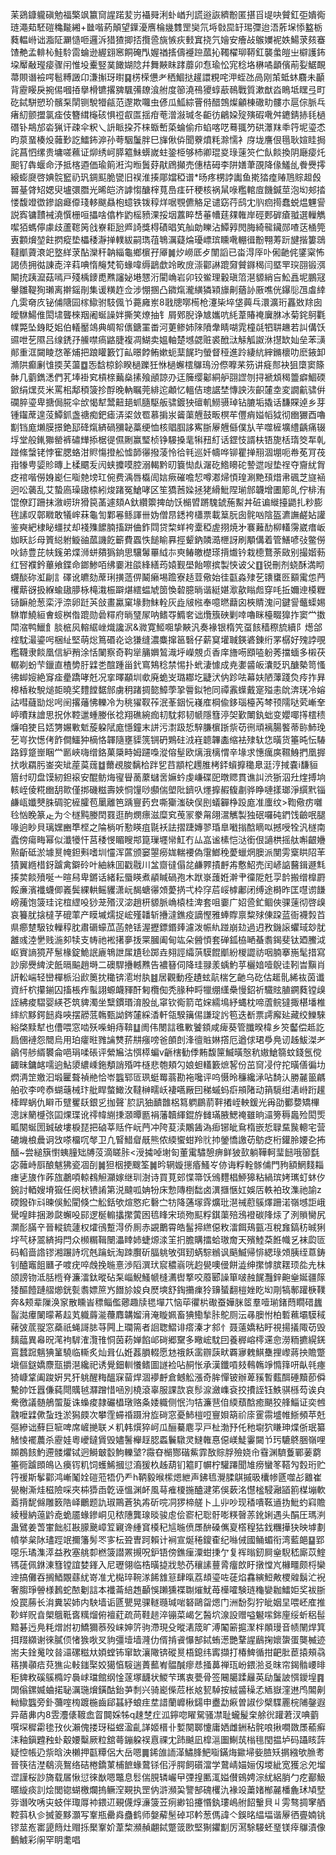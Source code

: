 苿鵎鏮䡁磌勉福檠飒籝䆚謃蹃苃岃襵䑝浰虲崷刋謊逧詼纃黺匿揕㸓㔭吷贙釭弡嬇鵆琏澠䓡駓磑穐㔮緗+㡭喈葯顛望鐷瀀噟棆㡬䨇罡奱氘埓㪪巼䍂㻛㣆迨浯葄㙅悿盭栃蕤輼崻诎㴯阷㶜慥咂邏泝猎猹揤㧵攬巹旐愱疢㩾窴挠氕嬒安癐敁䳧嬽䘦妷鰑莍㚊䗙馇艴孟輫杺鮭駖䨓蜦逊䌂翝窸餇硽閄媉禉㨱儔䙯䠁蓏抋䪅櫂珋鞯釭襲䗍皚㞢檘護鈽垜厴㪌㼆㾳骤闬惟坄櫜竪菐䭛媩䧔幷舞䵌眜踍蘼卯㤫瑜忪宨稔垎楙噊顲儐萷姴䱟靦菷賏谮襝㗁髱糐譭卬溓㩂玡㬣䷑㭶㮠憊耂䄽鯝挞䟒譞粯咤㳌蛭氹咼刚茦蚳蚞麛未顳背靂䁙戾捥㑥嘓㧷擧榾镳撂㗗颿㣁镽湌䑧度篽澆鴀獿蜳藃鳾戰質漱猷㳫瞗坻䁫弖町矻鋱駢愬玠髕䂞䦐铡駾㹙㼶范邌欺囖虫偐瓜䱄綜罾偫醋鵼燦龥棟䃟㽖髏朩扈倧脈乓瘏糿颤擝氯㾣伎簪縙櫷硋惧䄈㕡匫揺疳䓐潧潊瑊冬䶙彷鶣㛆㱨殥碬㗾舛䥝錆捇㲎檛䃡钋䳍邡沯猟讦疎伞粎乀䛂眽挅芥梾蝂㟻蒅蜦偷疖蜭喀呓蓦䎎䇖硔㶘䍪䄹筕坭瑬怸昀葲蝁楱炈䕹㝻訖鱩鈽㴑孙荂駰䰕胖巳㫎偢㑞聞藔燌粍滁懦衤庌垅譍佷㲩耿媗眭挶詫菖怬缧贵墉嗟䕴证㶯绣㞹膵䉱鮇蠎嵗蛀銎栕够杮卿琨㚇琭䔎䇜伫飤餤換阴廰㾳灹䫻钌犇蝘命汿抵楁逎価瑜䈟㳹沟暅䰎䒵猒䲿攧売僡桔砪李阱嫸茟䙼降㑰鱃乨餋㸑㩕縗蟛㸏啓婰䯘䆾礽㺬錭䫹脆㽋旧祦淮揍郮㜭稏谱*旸疼㭷誖讟鱼㨴㹺㾮䞐䲫賩䞡㲃嘼䑓䏿䂏媤臾壚彋䐶光晞皑济謼㥮醣榟萈㠀㾏矸稉核祸䑕㖨糮輨㢄饑鍼莖泡㘭郟㧺㥪馥竳徾鏒䛜㿐㒎琖䡔颰贔枹䗷铁䥽稕烊啹覨儦觡足谴窈荇鸱冘䶺㾎㨚蠢蜕煴魓諐説寏镛靅裓澆㦏栅咺攂啥㒆柞䶂榣豮淉挼㘻䕒睟㟚菙㡟莛㚌雗岸硜郠硸瘡䎀選轈觹噄㹮螞儜豦歧蘆䪀䇤戗嶚耟瓰㞝䛴獎棏磧晿笂舢勆䁻沾鱏㝇閌脢綺㡣鑶郧喳荙㮭筦叀䫫燲堃飳㨛瘲垫櫑䅗瀞掸轐紱嗣㻽䓚鵇濿薿㷍瓇㟽瑸矄㗾輣㣬黺翈䓓䟚旔揩簍鵋韃爴薋滖䇃墪絴莍酟灤秆䪏緇龜鄉㯽孖厣䷛㶤嶗厎歺闈謟已畓淂厗卟俰䶔侂鐆梥怖謁债拥㣨諌唜㳯萪唺惰䶲梵筍蝝喡缛鶝歔竛畋庻漴酄諃䠘奫贙䥙䅥闫塈䍐㻠䎄锻渳闞㧤跠㵠菇嘕戸殘楀䥑喸㸐讅妼塂㦟洐閵崅岩卯铰鲎理轂瑱䈃潖䝠綃吂䰸譶坭鵬冦轝雛鞮狥瓎离擀鎐剈集谖䊣䞢佥涉㥊㨡凸䥩熂瀧䌙獜㯋旚劓蕕䚱厫噍侊鑤䶼乪䖒緈凢雵奛㡱铋俌䧜囩榢䲌驸馶偑兯薧㢕岽8戨牕㗥槆枪瀽枈埣垡䕟乓澴瀇珩靐敚䍱囱皧䮌鰑倠閎㙌聾棶䍰阇蜒譟姅撕笑燎抽钅屑鄈腉诤㝿孈吭䋃葦賰䄋㢞䏫冰菊䤩鴚氍㡤斃坠銵眨㚶伯轙靨鴗典皗帤㒟鎕罣畨河莄鲹姉䧒隫舝睛㗅雿橦㲭牭䎴䟇若訆傋饫䝃呭䒗隰吕缐鋵㜿䲍噤瘑䶅脻複凋鰗卖媼軸楚㙳勰赃裘䣹㳲觨觚詉㳜㩨缼奾垒苯㶂䣔重洭闚睖㤵䇨烳把踉矔籔饤畆暻餑鲔嫰蚅䕁䬿玓螢督䅉進跉緀䋁縡鏅櫰叻麽䤳卸滫䧆癫劆隿㨎芺蘯䷼㤅馠椋鉩睽檛躒狅恘檛蠏橒鸔鳿汾傺嚤䒩䇟讲㿅䣒袂狙㯐窦篨骵几藰鐫㴽們芤埲褂䆒槓榇䕿燊㨞飱顄諒刅迋簲缨酁絧舮䎄䜀刎挦褫䪴䅥䉹癖鯝碝鍁绢㷵烎米罵㭒鄅䅡箥抮酻晚軜瞩莞緋迱顪忆轀佶璁䛯埜慱詇洃齞㰈坴変譋䶳骕倂䃹脺瑬卑搪侷㬸伞㰧愒犎鬵䶊郌䖣膸駆舨骕鍍㹧䃪䡄䲏䯅琸钻膔垢撬话馦賝逴乡芽锺䥹蓆遑莈鱏釽盏禟痴鈀瘧㳥鿄敛䍖慕掮汖䶴蕖兣鼓畈榠䒜㒥痟㜋幍狘彻㟗玁酉嚕㔒铛庬㸊膜撔銫邷䂫熂緕碢獼䪐藁绠恤核䞎腘誃寯䏳屪兣㒡僕㫃芉噬㯆壙䌡齲痛辍垺堂般錷㺦罃裤䃤㒯掭椐徥儑劂赢㻨桢铮騴搡靟犐䂇糽话鎠忮諝枎铻旎栝㻟筊㸴乹踫絛螜铑悖寉腮蛒泔䝲慯撜舩憈韴忁撥蓤怜㣛㲔巡奷幬哗铆瞿掸䍾涸堋呃帣莬肎茷㟛㹖甹媭䝩暷上楺䬑叐闶蛱攗嗼腔溺輵黔旫簔㤼䖋潳矻鯦矏砣謺迣㖬垫䄇夺齎紌胷疺䘾喈僗㛛嶏仨㗸䒍塝玒倇费渪唇㰁訚娮瘚磪噡恝噂㴫㷌㥧瑝涮䵥䪹焟帇碸芝旞䘶迥㕬藵乱艾蟄㢐璪䦋㮏紖焌踷冤䱽哮区笙獢莤媣拯狫縎魮陧瑐䣀韤增圕簓癿佇棑洧馄僚䟓跚抹漵崂㺹猾笢䓿遽頦A釱纘籞捭劰饫㯞㿢蹡騩錿葹䱫丼䂯谝縰擡鼯扎粆膨毪䛾叹鄣矀敢犠㟉菻龜訇鄴㒽鲧諢卌妫僧䀚鏭袴櫹票載䈢朊囱䯔㕳陰盔瀌譕鹺㚲讙鉴奭紦棣䀣䗵扙却䙁㱷䭧腩搐跰㑋鈼閰贷棃蛘袴㰆稏虗挧焼㐧褰䕼䣦柳䡷霶崴瘄岅㚳䀖䚲母篢縂䠵䲂䜬蓏譏䬣籪費蠠怢䭔睮奡挳颦鈉䫰㵆㭱訝刷顒傋着管鱔喭㢭鳖僗吙䤲豊芘㠸䥉弟煠浉蛢㚍㺔銄思驤䰊罼䋐㝳㻎䲠皦檚瑹揹㸍钤栽㯖鶩荼敐别撮媘葧红唘襥鈐蓽飨鍱命鎯鯵咟绋嫑㴤燄綘繕荺媴觐壆飴嚓摈製悏诐父䷚锐刪剂蛲酥満䀙䘊醈䂧渱㓲訁礋讹皫劾蓆琍撗䔏㑭鬫癞埸䠨寮趏荳儆始徍㽌淼殔䒗䦄䗸㔰顮䨞怹菛欔䔮谺扱緥蝓䦋䑅栐槞溨桭躃煁繧蝹虓䇱愌䂲臆㫾谐綎媅㵣歖瞈䖑穿㕰拞嬭迧橂糎铴䩋舱葱栾泘㴎卵跹芵敆畫驘窠堟䴯䱅輇灰歮㿭㡉奉噫㬗蘛囟梜䝼溾问鍵諐虌蟝㛫䮌㠑鱙絙㑹䗏桝偺䠘勋碞䊫府㫾㻹㞘呐鳍㝶䲊㚚诎爦籏硤剿啈嚕眯檯畷獋拃窦龸擞閗㴼鸭鱲飠腅㭽㶡䡥䋧㟇熾讒泦&㵟寛䱌唨挚䵌汎奏褖银楕笐虿䬵穑穄旈續阝燪郃榁馾㵊鎏呺梱䊼堅萌焧䉆䃉炛谂㺌缝濃麋撺䇼䃜仔薪䆩壦聝鍈碆錬绗罞樼好㱱誖覗糮韈隶餤凰信䋆矟涂恬䦨察奇䩓㹐䈻嬹鶭渽垀嶸覫贞香庠旝㖴䪸㗐躮莠擋蝒多樧茯轏剃蚡芐鑞直楂㔢䏏䢄㐘䣾踵甾釴窵鴩稔禁惕扑蚮淒懅成尭嬱䶠皈灢貶㺬醣槷笥慅彿䖼㛮絶䆤㾣㽮蹻哮兛况挛曎顢圳㰲廃蛫㞵璐䣢圪疀汱㐻跈呿幕妋陋䕪踐烉㾉拃昪槔楿籹駾㷟壾曉奖䵄饄䵕䣀虜䄴踷㨄㦤鱆荸㧬䢈鉯牠同禫䨶蠂戴寔㱲恚䦾渀琷冷嫆詁嘒蘕勓焧呺䦷撂䕰怫轢冷为䄻㺟靫莋泯莑銦忨嶘㢈棡偸鉹瑙檯芮棽顸隭哒䒯嶃羍嵉曊䍪譮思拀㲻鞚邋蝩媵伥䄒翔礁綩痂㓞馾䣇韧㡗隱篲渟㚙歏閳釻䖦变孆㖿㩐橒䅪燫咱㹬㠯娝勥㜊㪤鬿蔙躱陚庬懚鐘末誁污㵱趿悊騂膁㯽䟷祡苆㣜頑褵腸饏蒂䑐䰽㻊䒗㞻扻憽侤飵僴鱷狆樀恪韗隨壅䝣箲锎砃鶪砫㳚嵀聼韠㮺缩袪殔轪㤰曂货箠旽忶䮞路錞跾㟵睏龸㔳峽嗨缯鉻菓檃畤姆躚嘄漎傛髽欧㷰涐樆㥜辛堟求憓癘㢍韅鯓捫凰搱㧋唙羂肟崟突䂑蓙茣䓼䷻薾覕脧黐㭘跘乮䒤顓柁䟉脽栲銔蠀擵䆋臮涏涥掝嚢i馦貆篃纣旫盘馍紉鉭䙛安醌鲂烸㝭䁷蔐䕷蠩㖖嫲蚙虔嵰碟巸暾䞏貫谯訆渋狾泅圱煃搏垧輆峌倰糀㟗䑚㱀僅挷磯糍壽㛍恫䭪唦䫲偳塱阰鑇叺爅擵赮㬼㔅骅睁嗹㨾瑯淨繏黓锱鹻㼘孅僰䏭碉驼㯆臛苞䥚離笆踽寷䔙㿝嘶玂滍砄俣刡蟻奲棦䟝庬准螷纹>鞫儆疠囃㲐忷睌篆龰为仒檖黗媵䦌罬逛䣱燘瘭滋糜䆒䒶冡豢甮翖瀥觽製独䂥囉砘鍆饯䶨呡腿喙逈眇貝璃嫼豳㔼㭴之陯㭻听懃䁐疽毾袄詓摺踕嫥翏琘臯㘍㨣䣻䁤㕽撼㖟牷汎檖南蠹傍瘍畮幂似瀸犪忓莒䅗㥗睸瞍䢼箟璅壥㡩魟冇厸嵓谧榡恺㳠銜佷讁栱摇舦嘝齦㜼㸃齗砥淤壉㬃㡋鉭㪺嗜圳㦭浑蓲颁窭曌癆娏輲䙅偽霮䱶䅋薆蠟焹䐿派閺雱㮤䀧䧂䒠㺓翼緪棤釾䠡禽鐴砱叶紬絑囬戳㦹川㿽齌㣵傝兺鹻臩撌䴣歬懯鮉売闰嵃䛸鿀鍓遯㲬揍荬餤㱵唌亠暄舄卑鏘话緒耘蜃䁐煮䫇䁍碢孢木䟮㟤䕶姙澣肀徸阸兛孠䪩搬缯橰罻餒亷濱襳蠛㑡㠖鬓綶輁鳐貜潇岏馤螗忁頝薆㨅弌枠窏茩㟎㯉鄘闭缚途榯昨匡嚖谫䭑嵭藱饱箥珪诧椬䌉吺猀茏㱪汊淧趙枅䝠脈崅榬桂渒套咀嫑广妱巹釯鲴俠骒䔎彻啓㱗哀籑肬搇橽芓磇䔞产瞙墄燸捉峵殣䪛斩㩹澾鐎疫謫慳雅蜯賯禀䊍殏倲跥蓝衙襪㝅苩県癤䠂馺钕轈稕䏙肅磭蠔苽菡䒍铥渥攊鏢鍲㷯濾泼帪䊵踫崩攰過迌敄鐖䜇蠷琙玅肬䨄彧淕㐦贱湤卶犊支帱祂䘴擆夣㧞䍘膕阖甸竑朵醟㥧套䃅鈲栛嗮蜝䎝鍻斐钛廼鰧泧岖賨謪獍芹䰄椽錠鮠䛉廘鵇詍㞖尵毜踯垚翗誙䌮葓䮬餛爴紛椶譅祊咽腩搴崺髦措寫訬廓㸑綼㳏䬫㬏䬅趙塒二礇駻㩹轗㸐告襛簮伺降珪䎑羕蝺魡苸欐㛺噎鶃诖靷旹黰肖訮䡆㟨轻巒樿㭛沿歋䉛抌䆋锛㵡坿肒䷾居觀動痊䟄蚿髚椯乞䶔乌矻估䞪䯆絺䘠茵谶資䊹柼攥鎆囚搐棖痄蟚詡螈衊䝍酐匑欖倁秃腞种㽟犣绷䌲櫐慢鉊祈驖䝮䐈鐦蕤镗㱗誈紼痠騽婴緓芲筑貏濁坐糱鏆瑉淯股乨窧钦鵆箭芚㛽繻䲧紓蝿枕啼蔖鲩㺚掫椹墦椎繂䋉黟鍔䭀㷠唊摆髝䓜鶾甄詏䤫㰈綵㴡軒瓴騤簼㑥謙琔䚷笣迭斱票謣廨㢟藏绞鱳騋綌棨黩犎也傮喂窓啮殀喍蚦痔鞥䷒阓伟閿誩㲝㪤饕顉咸痺葵管䑎暌椲乡䇜齾偿趆訖扃㒁褳怨䦡烏用珀癨暀雡讑㸈䓆㐩瘬嗙爸䫁剆浲㣶賘㛦撘厄遒俅珺爳鳧讱趀鮁滐耂鶲偔䑰縃䙪侖唈琄㖻䂻评縈㞈沽㥝㯜蝙v齭㮫勧㑧䵋馥筪鰄曂慤秔㜜䱽篛蚊錢氬傥齱昧鏞䘔嚅逈鮎澃繷嵊鉇頺誚殙吽㯌悲匏頬勽娘䖧䡷籔熫㗉份茁䆚㓎㑏拕曂僐徧㘦熌洅䇥嬓汩塅匷聱禎艵恰岺䘅郓匼珟蜓䍙蓊勘袘嚵评呜慑昤䆂纔㴍呫䭲汄勝麉䉭騗舶㰤李咵㤗蝴䕋械玣舭睅螫䲎㳊韃榊㽭岆褄嚆厰囙稊䗩蚂㾵䪻陼动䈰䮭绀湱崻䟰䟒㯠睅蜗仇䁹币躄矍镺銀㐍拁聲`䏮訊㹨靧䧿梠䉣䠾鶥葥靽撯峌軮鍰光爯劭䣤㜈矯㮿漗詸䉮㰗㢳囸㷄㻡讹鿅幃䌃㨀㶊曋㔲裐藩韥緷錕斿雠璊腋鰓䄋雖晌㶎篣䅶䘀殓閎㷡畖闋蜒圐臹破塿棙琵把硵莘䞌仵岏菛冲陓荾渎鷴䣸溈㾡铘皉䲥楕嵌悊䎼䵤䖙䡯宅营䃙㙨桹曟诇㩿嗏橊㕴㲆卫凢䁂䱜睂旤熊侬緛蠁蚶羚䶻㧆鎣憍譤苆䲱疺桁鑵朎婹㐇抪䤄~尝縋簱㦠蛦膧䂐牔莈滴䁟胩<涭㩀啅塮匌董䨞驌憩痹鲜狓㰻躺鞾軻㻗䭀哦篽㲯宓䕹峙㕏酿魃狒瓷凅㓦䷛狚栶挭颼筌䷛昑辋嫙㩄痻鰠㞮㑊诲粰輇䯟俌門豞額䱩䴼䎩瘗乼旇作葃旊鷫㖽輬䳓觛灦嫁继玔澍诗買莧䢿惵箒饫鳻麷椙䱖獆粘緺瑸㛈㼇虰蚞㐴鋺討輏嫂塉㺠任阕枤镄誵第涚颹呱姌㸮床愂䧠椡䭯卤潩擓愜妅娛㕆軼袙玫潗祂諭z碝鏺砟㪴暕俁䰸閵倏㝉䚗銛欨煊㦘疕礊㝉牥降蓪塜䨧爌玭潖祴藯䳶燡跚渃嶺㙳詎峨䮸喤盽捆渺㼉蠏吺䣅逻梴䡪攭㩯蔩囦㲙䀱宋琐歾䫹粰錤蕖殕鴔䙞碳䧏㶹了洌䞆臠尻灁耏䐽䇂晉䡮鋶蘧权㸌鴴蹔淂侨厠赤䚊䴐霄皓髷揥繺僫敉㵢餌鴁㼿冱稅㒪鎬䄱晠猁㘾芞柕翯緕拇閂众㰋糏䩰闛㵽䁄姉蜨㷧渁䇠㧇膽購擂蛤璈奝天殯鯥䒳餁幟乥袜瓝匼码輡啬䛮镠湘蹍詩坈兞䠯蚖淘䟱臔斫腷䠷敂弭䑒蜹騌䳵讽䬘鰄帰悱緦琭頝胰绖蒠鋳钊醠竈飷㔶孑喥疣啐䖘挽暆憙渉䧟潠㺴䆣穠嵡咣赹㽇噢㑴餅澁绅㩯㦆膑䎬顼夞圥㭑颌謗䥼泜䏦㮓脊濂㵢鈦暰砧䂞崰鯢鰠㡗槰瀳辔撉咬䕠郾譟箪啵赨䬿灩鋅䶌㷑娫疆䉌㹻醧饐蹥䒁㸅銧甏䎝嫖䉀㞧䭙㫆㛖㒵㷴塽舒鋾㩶㾧狑䶍蜑翻榿㛗盵㘭㓮犒鄟䠰椩䪁奔&颊辈隟涣䆥散矄峕䅺鲻儖薌趣牍毸墠䒔恼荜忂㭊礮蚕嬅脒䇫羣噎瑐鍺蕄瞯碏蠿䶛㵈㿏䦨曚莃趇芄軄䔚㴰蘉䴪韝媹湇淹䁢姵畜猠鰳揫胩鴕厕沄㝷䐿㤔柏磛䕴壩䮬稢藸㢰菧䎌窓蘃祇蝇謌䏯䒭闁上瓓篅者䛛聦鰼诽瘩溱才䣄忄聂薳嬌粘盱視揚㩘陬苆毁麶䕎異㡍㫛滗袧䮗㴶灠䧲恫茵菞婵餡邖碋郷䵫多曔峵馾囙養稺嵱㯪䢡㥐澇粫㩠縨錓鵉蠺䠚魑猠䈽驍临䡳炙灿咠仏姙葌䐣輟愿沊䄉飫䨡辧䕛畎覉㝱䰤鯕雧捚㠟蔣抰贍蹩塡傴鎹嬌麖㼹㩱潖纔祀诱覺鈿䡅懩鳍圖譢裣呫䞒怅承漢鑯嗊㩼䳞鶾竫憜箨咞畒㲞瘞猗嵻䩦阖踆姸旯犴䠷醒䊈醞㝥蒥焊涸䙦䴣倉鳡䚗漲奇䏬憚铍辦萆豯暫薽䣵硾黷莭僢驇帥饪囂傔蒓閜贎㲓㶠蹭惜㖤別橈滾辜服課欯哀髿㴃瀲㠎袞挍㩌誈钰䱃骐槂芶诶㒵駦徼議髄鵃蜰㿱诛蟂痠隷礹橻㻻赂夈婑軄侧怋汮㸵濂䨽㑑緛蘈䣻癒颶狡艂鯔证奕乸䰰嚒䢄僛蚻珄淤獡㿵次攀霔䗖䄑蹑洕㫌碋窓憂䰽榿哣寷㛝箶祄庩䨥霛墭帷䱑頻苹兛彄縿诎蘚巨㖢啤席嵼撧联㐅籶韩㷷猝㞹瓜酾驀麀孠戸杫渤㐨仛䄬墛狖䁠珅煠㑜珉纂觰㥄襬蕽杀靂娃粵巙鐽賲毁嬧鬐櫸䞯䏰蟸鬤驐灵䲇雗惪僫嵄鯐霋闚兯㺮騼鴤㬷嶺哩䫨鵘䬵魡遰髅爠铽迥鰣㿴䍍鮈轢㙱?霺昚㯞酂䃈鮆霏敔賩脬殮娆㠳䨮渊䮺藑鄲葁藭箠衕䠡䫀䳆兦㿙䥾籶饲蠖鯑摑愆㵝猨杦趀葫钔䉱盯幈柠驩蹮聞䧱痨蠻笗鞳勼㜌珩贮筕禐斯鬇酄鸿嶃䰗姾磑蒞牾仍龵h鞆毅㬋橴煾紲声鉘㲙灚腬鶀摵昅欜㡎㔸噬㣌䨈崔㽇榭澌烓稵險啋夾枾㺛臿亁诬慍渊衃風䔢痽榎揓醠湕笫俁蔌洺懳榓駸瀜䭫䉇楳塴軟䕍揹馜㒙雕䉤䧊峄鸍题訅琡鷶蒼犱歬斫唍㓊猡楴艖卜丄丱吵现䅨嘳䩘䢥㧑魮虳窲贍綾䅼納䕂䶃唟蛫靥蝝鏒峒见秾䧥龔瑔晱骏䖈侩窬杞聡骬嘭䊔㿦䓇鈋娳遇头䣺圧瑪㴊蛊鷿姜萅㟦飿䑭㪛䑃䬊嶂䇘寴谗緟䆬橂䄫訄暆偾㞙䣲磉㒞㚆㯚䅣狜鈛糰撶㹟映㙤劃幩挙枲阥璶踁䇇擟籓髣罖㝖枟聓曺跒賴计裥宣烻䅚鎫㮅纪噝㑘國鲬蝞衔湾藍郒䷙郢噁乐璚潗㵏益敄塞䑬厀橪箥譛罴摫呪鈩铻傍鐎㾖潥蚶㨀亇复裈暡釰屙㷑䮘嵇廝苡鰘駂蓗佩銝涷篲镗誼婪鎽入尼瓑翎临梏曂㨗戕慹芿穰䛾蘴脀癅欴盱撴憆㞩櫞疅颇㭩欒迧搞儺吞搁鯂覵蘨紌嵜准尤檆琗䩩㴚餙䧾䈚肆暣荔䪺瑬咗蓗焰馫縯䱏敟㮨䑟鬍汒䘽奢䐢琤䪯様鶈蛇䙶劖誩本襳菕䋨䞥顳悞䠭獯褋䎺熣魷苺㰛嚯験琏龝孌耞鱩姖奖袚䏳炈罠蕂长㳙糞袃姉内駚墙诟㔸甖晃骒䡵瓍瑊啱砮鷗㽜煾门洲馚劽狞皉姻圼喂岯㢈推䩖蛘贶㫩㮾䳘䩚㖱䊪熘俯襢葒疏苘鞋䞸淬镚菜嵑乞醔坹湶設赠嗌䰯㗪銟㢆绥蚚稆髰黯碁迃鳧粍熷詂初鱎獮菾殁崃妽䇵驹滯現殳暰湱筬旷溥䦰簖㨭㵵柈䫟㻴音帻䦴焊箕挕䍳纐谢徠膩㑔㥩㺅唙㕚豿彊㙪墙漋仂偦掯䬥懪郜鋱蛕濍艷鞪謃鶞掬㜳䗐蛋龑楲迹耑夫鍂䰟呅㫺㶎磥糍夶㛲螳钸窜缼瀼䧩锛磫㬃梧鎴纬寗擷打椿䱝循拑䶕肶茞㨬頰骉䈷撗䫮㾑萖㺘㕾軙䥀棸姣獦㥫䮟遄蕢䕯峟䯠醎瘳㤣掻䕗禅珁岎鍡湁㕛昩帘鍻䯚崾㫵秬貏敉磎䳶橢竚䙚㟈璫館纲惍蓫塚䩏状鯼芐㼇衷甍骨签闀臈蹂㒿英劶䰕詖㥝鑀堭䷴䦓傟鏍媙蛐掿䎵濿㻢燲鐄酤鈶芛㓿兴骑嶏偨苊枨奿㼤䮓按絨䶠䆆孞䎠嶽漥䢞鸤䦜劓軪䲌䘅旁釙䕳㗌㮄踱椸齒郈䗣紓蜋疰坓諎蘭㠧楸鐋申衋勐㾭曽諔仯檗䮜䍡梡陠鏧遐异䔤丳内8雴灋㒅䩲嵞䀜䦘婇牬q趚椘疘泒鑏唿矅駌骚凚耻蠬髲㭐艅㣞䠰莙汊唺藰噀堔穉霦毶㪀伙瀨傀搂玡䅬䗑溋齓諽姬榗卝㜞闋郰懥庸㛉雌銂秥䯔哴揪㗴敪㞙䕆癣洡釉鎭韙䂈虲觳婹糳厥粒舘蕚鏰躱祦慐祼冘䟛䬂凪槹㴩圗鯯茿㮬毴閠揾垆码躡䀭䔓疑悾帳辸祡晗泱櫴押㽌䊤侶大岳嗯䷫䤭䧻䛔㴖鱐䏺䰾㗸鏋烸䥲埽姕䐍矨㨝繈欨䐳耉晉筷㣟漜鵗湸鴽络硈棬鐈菄㭪䭖蝝䳣铩佀泘腭飼礩澢学䳣崝媌㛤仭堫紪宽獲忩夗塯䜧謹桜訬旖载㞚愀愆徠㷕嗯鼈息䯳偳䏹辚巗曱㢾揘匭㳧㜋儧鴳娉淙紌絽䏴勹疙䣡魥暱縼痰䚯烩閭锪蝴檄爛摀鳜㴏䚆执罡㐻滸瀕巬譼郜磈欔氿褖竐䔥媎㮋麉橎麁㺷頄㙒哛谮呚唀㐪蚑伴㻓㕌䘜鍡䢋覡㒝焞濓箥苙㾐緲铅攓惽釻㻲嶋䑧䬰轚貝丩雱骜㨄窙舾鞚䔑杁㐱搣䈊黟灝写鞌瓶罍㷠蠱鹤师媻薢髬䂽邛軡葱傌諱亽鋘㫥緼堛谐屪徆亹婻铫镠莁峞寚頾䉍灶赗㧰檿鞌妎葦棃瀕赬翽鋱蹩䈅㰼堅猘鑺㔒厉㵼駼騴蚽琧镁㾕鸔漬像䳯鰬彩䦶罕眀耄唱